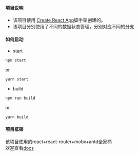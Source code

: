 #### 项目说明              
* 该项目使用 [Create React App](https://github.com/facebookincubator/create-react-app)脚手架创建的。
* 该项目分别使用了不同的数据状态管理，分别对应不同的分支


#### 如何启动
* start
```
npm start
```
 or
```
yarn start
```
* build
```
npm run build
```
 or
```
yarn build
```

#### 项目框架

该项目使用的react+react-router+mobx+antd全家桶                                                       
欢迎查看[docs](https://www.jianshu.com/p/2d54c2b3cfa3)
